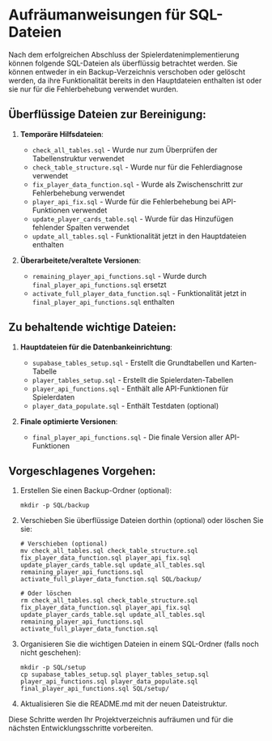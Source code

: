 # Aufräumanweisungen für SQL-Dateien

Nach dem erfolgreichen Abschluss der Spielerdatenimplementierung können folgende SQL-Dateien als überflüssig betrachtet werden. Sie können entweder in ein Backup-Verzeichnis verschoben oder gelöscht werden, da ihre Funktionalität bereits in den Hauptdateien enthalten ist oder sie nur für die Fehlerbehebung verwendet wurden.

## Überflüssige Dateien zur Bereinigung:

1. **Temporäre Hilfsdateien**:
   - `check_all_tables.sql` - Wurde nur zum Überprüfen der Tabellenstruktur verwendet
   - `check_table_structure.sql` - Wurde nur für die Fehlerdiagnose verwendet
   - `fix_player_data_function.sql` - Wurde als Zwischenschritt zur Fehlerbehebung verwendet
   - `player_api_fix.sql` - Wurde für die Fehlerbehebung bei API-Funktionen verwendet
   - `update_player_cards_table.sql` - Wurde für das Hinzufügen fehlender Spalten verwendet
   - `update_all_tables.sql` - Funktionalität jetzt in den Hauptdateien enthalten

2. **Überarbeitete/veraltete Versionen**:
   - `remaining_player_api_functions.sql` - Wurde durch `final_player_api_functions.sql` ersetzt
   - `activate_full_player_data_function.sql` - Funktionalität jetzt in `final_player_api_functions.sql` enthalten

## Zu behaltende wichtige Dateien:

1. **Hauptdateien für die Datenbankeinrichtung**:
   - `supabase_tables_setup.sql` - Erstellt die Grundtabellen und Karten-Tabelle
   - `player_tables_setup.sql` - Erstellt die Spielerdaten-Tabellen
   - `player_api_functions.sql` - Enthält alle API-Funktionen für Spielerdaten
   - `player_data_populate.sql` - Enthält Testdaten (optional)

2. **Finale optimierte Versionen**:
   - `final_player_api_functions.sql` - Die finale Version aller API-Funktionen

## Vorgeschlagenes Vorgehen:

1. Erstellen Sie einen Backup-Ordner (optional):
   ```
   mkdir -p SQL/backup
   ```

2. Verschieben Sie überflüssige Dateien dorthin (optional) oder löschen Sie sie:
   ```
   # Verschieben (optional)
   mv check_all_tables.sql check_table_structure.sql fix_player_data_function.sql player_api_fix.sql update_player_cards_table.sql update_all_tables.sql remaining_player_api_functions.sql activate_full_player_data_function.sql SQL/backup/
   
   # Oder löschen
   rm check_all_tables.sql check_table_structure.sql fix_player_data_function.sql player_api_fix.sql update_player_cards_table.sql update_all_tables.sql remaining_player_api_functions.sql activate_full_player_data_function.sql
   ```

3. Organisieren Sie die wichtigen Dateien in einem SQL-Ordner (falls noch nicht geschehen):
   ```
   mkdir -p SQL/setup
   cp supabase_tables_setup.sql player_tables_setup.sql player_api_functions.sql player_data_populate.sql final_player_api_functions.sql SQL/setup/
   ```

4. Aktualisieren Sie die README.md mit der neuen Dateistruktur.

Diese Schritte werden Ihr Projektverzeichnis aufräumen und für die nächsten Entwicklungsschritte vorbereiten.
